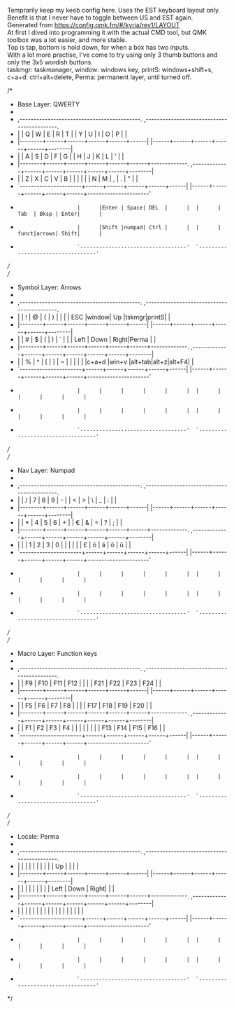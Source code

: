 Temprarily keep my keeb config here. Uses the EST keyboard layout only. Benefit is that I never have to toggle between US and EST again.  
Generated from https://config.qmk.fm/#/kyria/rev1/LAYOUT  
At first I dived into programming it with the actual CMD tool, but QMK toolbox was a lot easier, and more stable.  
Top is tap, bottom is hold down, for when a box has two inputs.  
With a lot more practise, I've come to try using only 3 thumb buttons and only the 3x5 wordish buttons.   
taskmgr: taskmanager, window: windows key, printS: windows+shift+s, c+a+d: ctrl+alt+delete, Perma: permanent layer, until turned off.

/*  
 * Base Layer: QWERTY  
 *  
 * ,-------------------------------------------.                              ,-------------------------------------------.  
 * |        |   Q  |   W  |   E  |   R  |   T  |                              |   Y  |   U  |   I  |   O  | P    |        |  
 * |--------+------+------+------+------+------|                              |------+------+------+------+------+--------|  
 * |        |   A  |   S  |   D  |   F  |   G  |                              |   H  |   J  |   K  |   L  | '    |        |  
 * |--------+------+------+------+------+------+-------------.  ,-------------+------+------+------+------+------+--------|  
 * |        |   Z  |   X  |   C  |   V  |   B  |      |      |  |      |      |   N  |   M  |  ,   | .    | "    |        |  
 * `----------------------+------+------+------+------+------|  |------+------+------+------+------+----------------------'  
 *                        |      |Enter | Space| DEL  |      |  |      | Tab  | Bksp | Enter|      |  
 *                        |      |Shift |numpad| Ctrl |      |  |      | funct|arrows| Shift|      |  
 *                        `----------------------------------'  `----------------------------------'  
 */  
 /*  
 * Symbol Layer: Arrows
 *  
 * ,-------------------------------------------.                              ,-------------------------------------------.  
 * |        |  !   |  @   |  {   |  }   |  |   |                              | ESC  |window|  Up  |tskmgr|printS|        |  
 * |--------+------+------+------+------+------|                              |------+------+------+------+------+--------|  
 * |        |  #   |  $   |  (   |  )   |  `   |                              |      | Left | Down | Right|Perma |        |  
 * |--------+------+------+------+------+------+-------------.  ,-------------+------+------+------+------+------+--------|  
 * |        |  %   |  ^   |  [   |  ]   |  ~   |      |      |  |      |      |c+a+d |win+v |alt+tab|alt+z|alt+F4|        |   
 * `----------------------+------+------+------+------+------|  |------+------+------+------+------+----------------------'  
 *                        |      |      |      |      |      |  |      |      |      |      |      |  
 *                        |      |      |      |      |      |  |      |      |      |      |      |  
 *                        `----------------------------------'  `----------------------------------'  
 */  
 /*  
 * Nav Layer: Numpad
 *  
 * ,-------------------------------------------.                              ,-------------------------------------------.  
 * |        |  /   |  7   |  8   |  9   |  -   |                              |   <  |  >   |  \   |  _   |  :   |        |  
 * |--------+------+------+------+------+------|                              |------+------+------+------+------+--------|  
 * |        |  *   |  4   |  5   |  6   |  +   |                              |   €  |  &   |  =   |  ?   |  ;   |        |   
 * |--------+------+------+------+------+------+-------------.  ,-------------+------+------+------+------+------+--------|  
 * |        |      |  1   |  2   |  3   |  0   |      |      |  |      |      |   £  |  õ   |  ä   |  ö   |  ü   |        |  
 * `----------------------+------+------+------+------+------|  |------+------+------+------+------+----------------------'  
 *                        |      |      |      |      |      |  |      |      |      |      |      |  
 *                        |      |      |      |      |      |  |      |      |      |      |      |  
 *                        `----------------------------------'  `----------------------------------'  
 */  
 /*  
 * Macro Layer: Function keys  
 *  
 * ,-------------------------------------------.                              ,-------------------------------------------.  
 * |        | F9   | F10  | F11  | F12  |      |                              |      |  F21 |  F22 |  F23 | F24  |        |  
 * |--------+------+------+------+------+------|                              |------+------+------+------+------+--------|  
 * |        | F5   | F6   | F7   | F8   |      |                              |      |  F17 | F18  | F19  | F20  |        |  
 * |--------+------+------+------+------+------+-------------.  ,-------------+------+------+------+------+------+--------|  
 * |        | F1   | F2   | F3   | F4   |      |      |      |  |      |      |      | F13  | F14  | F15  | F16  |        |  
 * `----------------------+------+------+------+------+------|  |------+------+------+------+------+----------------------'  
 *                        |      |      |      |      |      |  |      |      |      |      |      |  
 *                        |      |      |      |      |      |  |      |      |      |      |      |  
 *                        `----------------------------------'  `----------------------------------'  
 */  
  /*  
 * Locale: Perma
 *  
 * ,-------------------------------------------.                              ,-------------------------------------------.  
 * |        |      |      |      |      |      |                              |      |      |  Up  |      |      |        |  
 * |--------+------+------+------+------+------|                              |------+------+------+------+------+--------|  
 * |        |      |      |      |      |      |                              |      | Left | Down | Right|      |        |  
 * |--------+------+------+------+------+------+-------------.  ,-------------+------+------+------+------+------+--------|  
 * |        |      |      |      |      |      |      |      |  |      |      |      |      |      |      |      |        |  
 * `----------------------+------+------+------+------+------|  |------+------+------+------+------+----------------------'  
 *                        |      |      |      |      |      |  |      |      |      |      |      |  
 *                        |      |      |      |      |      |  |      |      |      |      |      |  
 *                        `----------------------------------'  `----------------------------------'  
 */  